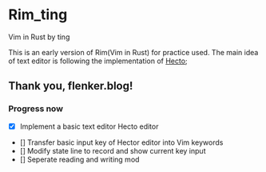 # Rim_ting
Vim in Rust by ting

This is an early version of Rim(Vim in Rust) for practice used.
The main idea of text editor is following the implementation of [Hecto](https://www.flenker.blog/hecto/);

Thank you, flenker.blog!
-------
### Progress now
- [x] Implement a basic text editor Hecto editor
- [] Transfer basic input key of Hector editor into Vim keywords
- [] Modify state line to record and show current key input
- [] Seperate reading and writing mod
